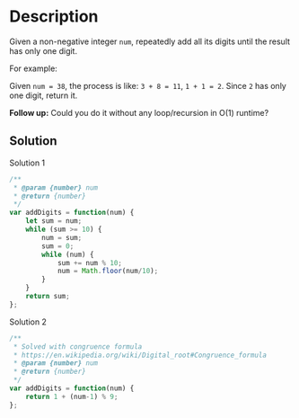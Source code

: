 # Description

Given a non-negative integer `num`, repeatedly add all its digits until the result has only one digit.

For example:

Given `num = 38`, the process is like: `3 + 8 = 11`, `1 + 1 = 2`. Since `2` has only one digit, return it.

**Follow up:**
Could you do it without any loop/recursion in O(1) runtime?

## Solution
Solution 1
```javascript
/**
 * @param {number} num
 * @return {number}
 */
var addDigits = function(num) {
    let sum = num;
    while (sum >= 10) {
        num = sum;
        sum = 0;
        while (num) {
            sum += num % 10;
            num = Math.floor(num/10);
        }
    }
    return sum;
};
```
Solution 2
```javascript
/**
 * Solved with congruence formula
 * https://en.wikipedia.org/wiki/Digital_root#Congruence_formula
 * @param {number} num
 * @return {number}
 */
var addDigits = function(num) {
    return 1 + (num-1) % 9;
};
```